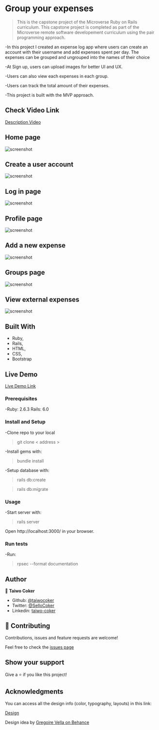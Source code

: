 # Group your expenses

> This is the capstone project of the Microverse Ruby on Rails curriculum. This capstone project is completed as part of the Microverse remote software developement curriculum using the pair programming approach.

-In this project I created an expense log app where users can create an account with their username and add expenses spent per day. The expenses can be grouped and ungrouped into the names of their choice

-At Sign up, users can upload images for better UI and UX.

-Users can also view each expenses in each group.

-Users can track the total amount of their expenses.

-This project is built with the MVP approach.


## Check Video Link

[Description Video]()

## Home page

![screenshot](./app/assets/images/homepage.PNG)

## Create a user account

![screenshot](./app/assets/images/signup.PNG)

## Log in page

![screenshot](./app/assets/images/login.PNG)

## Profile page

![screenshot](./app/assets/images/profile.PNG)

## Add a new expense

![screenshot](./app/assets/images/new_expense.PNG)

## Groups page

![screenshot](./app/assets/images/groups.PNG)

## View external expenses

![screenshot](./app/assets/images/external.PNG)

## Built With

- Ruby,
- Rails,
- HTML,
- CSS,
- Bootstrap

## Live Demo

[Live Demo Link](https://serene-tundra-02609.herokuapp.com/)

### Prerequisites

-Ruby: 2.6.3 Rails: 6.0

### Install and Setup

-Clone repo to your local
> git clone < address >

-Install gems with:
> bundle install

-Setup database with:
> rails db:create

> rails db:migrate

### Usage

-Start server with:
> rails server

Open http://localhost:3000/ in your browser.

### Run tests
-Run:
> rpsec --format documentation

## Author

👤 **Taiwo Coker**

- Github: [@taiwocoker](https://github.com/taiwocoker)
- Twitter: [@SelloCoker](https://twitter.com/SelloCoker)
- Linkedin: [taiwo-coker](https://linkedin.com/in/taiwo-coker)

## 🤝 Contributing

Contributions, issues and feature requests are welcome!

Feel free to check the [issues page](https://github.com/taiwocoker/Group_it/issues)

## Show your support

Give a ⭐️ if you like this project!

## Acknowledgments

You can access all the design info (color, typography, layouts) in this link:

[Design](https://www.behance.net/gallery/19759151/Snapscan-iOs-design-and-branding?tracking_source=)

Design idea by [Gregoire Vella on Behance](https://www.behance.net/gregoirevella)